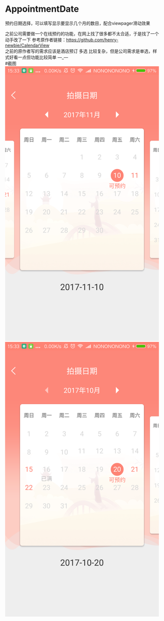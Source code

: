 # AppointmentDate
预约日期选择，可以填写显示要显示几个月的数目，配合viewpager滑动效果


之前公司需要做一个在线预约的功能，在网上找了很多都不太合适，于是找了一个动手改了一下
参考原作者链接：https://github.com/henry-newbie/CalendarView<br>
之前的原作者写的需求应该是酒店预订 多选 比较复杂，但是公司需求是单选，样式好看一点但功能比较简单 —_—<br>
#截图<br>
![](demo1.png)
![](demo2.png)
